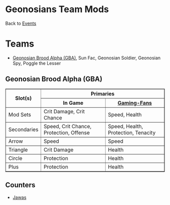 # Geonosians Team Mods

Back to [Events](../README.md)

# Teams

- [Geonosian Brood Alpha (GBA)](#GBA), Sun Fac, Geonosian Soldier, Geonosian Spy, Poggle the Lesser


## <a name="GBA"></a> Geonosian Brood Alpha (GBA)

<table border=1>
  <thead>
    <tr>
      <th rowspan=2> Slot(s) </th>
      <th colspan=2> Primaries </th>
     </tr>
    <tr>
      <th> In Game </th>
      <th> <a href="#https://gaming-fans.com/star-wars-goh/mods/">Gaming-Fans</a></th>
     </tr>
    </thead>
    <tbody>
      <tr>
        <td> Mod Sets </td>
        <td> Crit Damage, Crit Chance </td>
        <td> Speed, Health </td>
       </tr>
      <tr>
        <td> Secondaries </td>
        <td> Speed, Crit Chance, Protection, Offense </td>
        <td> Speed, Health, Protection, Tenacity </td>
       </tr>
      <tr>
        <td> Arrow </td>
        <td> Speed </td>
        <td> Speed </td>
       </tr>
      <tr>
        <td> Triangle </td>
        <td> Crit Damage </td>
        <td> Health </td>
       </tr>
      <tr>
        <td> Circle </td>
        <td> Protection </td>
        <td> Health </td>
       </tr>
      <tr>
        <td> Plus </td>
        <td> Protection </td>
        <td> Health </td>
       </tr>
  </tbody>
</table>

## Counters

- [Jawas](Jawas.md)
